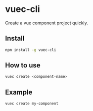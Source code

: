 # vuec-cli
Create a vue component project quickly.

## Install
```bash
npm install -g vuec-cli
```

## How to use
```bash
vuec create <component-name>
```

## Example 
```bash
vuec create my-component
```